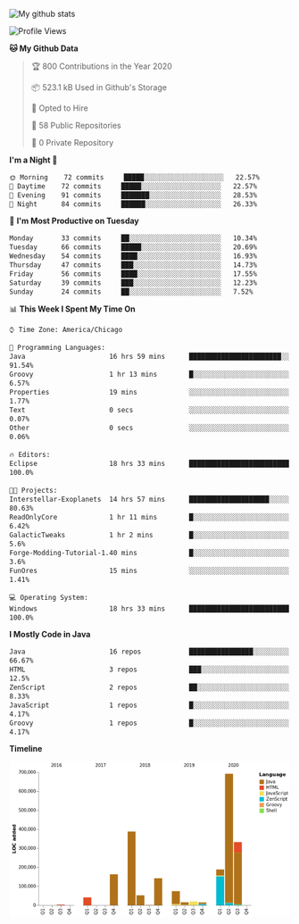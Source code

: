 ![My github stats](https://github-readme-stats.vercel.app/api?username=romvoid95&theme=gruvbox&include_all_commits=true&show_icons=true")

<!--START_SECTION:waka-->
![Profile Views](http://img.shields.io/badge/Profile%20Views-12-blue)

**🐱 My Github Data** 

> 🏆 800 Contributions in the Year 2020
 > 
> 📦 523.1 kB Used in Github's Storage 
 > 
> 💼 Opted to Hire
 > 
> 📜 58 Public Repositories
 > 
> 🔑 0 Private Repository 
 > 
**I'm a Night 🦉** 

```text
🌞 Morning    72 commits     █████░░░░░░░░░░░░░░░░░░░░   22.57% 
🌆 Daytime    72 commits     █████░░░░░░░░░░░░░░░░░░░░   22.57% 
🌃 Evening    91 commits     ███████░░░░░░░░░░░░░░░░░░   28.53% 
🌙 Night      84 commits     ██████░░░░░░░░░░░░░░░░░░░   26.33%

```
📅 **I'm Most Productive on Tuesday** 

```text
Monday       33 commits     ██░░░░░░░░░░░░░░░░░░░░░░░   10.34% 
Tuesday      66 commits     █████░░░░░░░░░░░░░░░░░░░░   20.69% 
Wednesday    54 commits     ████░░░░░░░░░░░░░░░░░░░░░   16.93% 
Thursday     47 commits     ███░░░░░░░░░░░░░░░░░░░░░░   14.73% 
Friday       56 commits     ████░░░░░░░░░░░░░░░░░░░░░   17.55% 
Saturday     39 commits     ███░░░░░░░░░░░░░░░░░░░░░░   12.23% 
Sunday       24 commits     ██░░░░░░░░░░░░░░░░░░░░░░░   7.52%

```


📊 **This Week I Spent My Time On** 

```text
⌚︎ Time Zone: America/Chicago

💬 Programming Languages: 
Java                     16 hrs 59 mins      ███████████████████████░░   91.54% 
Groovy                   1 hr 13 mins        █░░░░░░░░░░░░░░░░░░░░░░░░   6.57% 
Properties               19 mins             ░░░░░░░░░░░░░░░░░░░░░░░░░   1.77% 
Text                     0 secs              ░░░░░░░░░░░░░░░░░░░░░░░░░   0.07% 
Other                    0 secs              ░░░░░░░░░░░░░░░░░░░░░░░░░   0.06%

🔥 Editors: 
Eclipse                  18 hrs 33 mins      █████████████████████████   100.0%

🐱‍💻 Projects: 
Interstellar-Exoplanets  14 hrs 57 mins      ████████████████████░░░░░   80.63% 
ReadOnlyCore             1 hr 11 mins        █░░░░░░░░░░░░░░░░░░░░░░░░   6.42% 
GalacticTweaks           1 hr 2 mins         █░░░░░░░░░░░░░░░░░░░░░░░░   5.6% 
Forge-Modding-Tutorial-1.40 mins             █░░░░░░░░░░░░░░░░░░░░░░░░   3.6% 
FunOres                  15 mins             ░░░░░░░░░░░░░░░░░░░░░░░░░   1.41%

💻 Operating System: 
Windows                  18 hrs 33 mins      █████████████████████████   100.0%

```

**I Mostly Code in Java** 

```text
Java                     16 repos            ████████████████░░░░░░░░░   66.67% 
HTML                     3 repos             ███░░░░░░░░░░░░░░░░░░░░░░   12.5% 
ZenScript                2 repos             ██░░░░░░░░░░░░░░░░░░░░░░░   8.33% 
JavaScript               1 repos             █░░░░░░░░░░░░░░░░░░░░░░░░   4.17% 
Groovy                   1 repos             █░░░░░░░░░░░░░░░░░░░░░░░░   4.17%

```


**Timeline**

![Chart not found](https://github.com/ROMVoid95/ROMVoid95/blob/master/charts/bar_graph.png) 


<!--END_SECTION:waka-->
